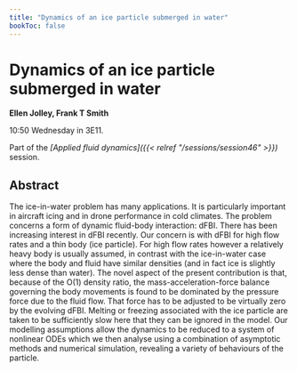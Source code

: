 ```yaml
---
title: "Dynamics of an ice particle submerged in water"
bookToc: false
---
```


# Dynamics of an ice particle submerged in water

**Ellen Jolley, Frank T Smith**

10:50 Wednesday in 3E11.

Part of the *[Applied fluid dynamics]({{< relref "/sessions/session46" >}})* session.

## Abstract

The ice-in-water problem has many applications. It is particularly important in aircraft icing and in drone performance in cold climates. The problem concerns a form of dynamic fluid-body interaction: dFBI. There has been increasing interest in dFBI recently. Our concern is with dFBI for high flow rates and a thin body (ice particle). For high flow rates however a relatively heavy body is usually assumed, in contrast with the ice-in-water case where the body and fluid have similar densities (and in fact ice is slightly less dense than water). The novel aspect of the present contribution is that, because of the O(1) density ratio, the mass-acceleration-force balance governing the body movements is found to be dominated by the pressure force due to the fluid flow. That force has to be adjusted to be virtually zero by the evolving dFBI. Melting or freezing associated with the ice particle are taken to be sufficiently slow here that they can be ignored in the model. Our modelling assumptions allow the dynamics to be reduced to a system of nonlinear ODEs which we then analyse using a combination of asymptotic methods and numerical simulation, revealing a variety of behaviours of the particle.


